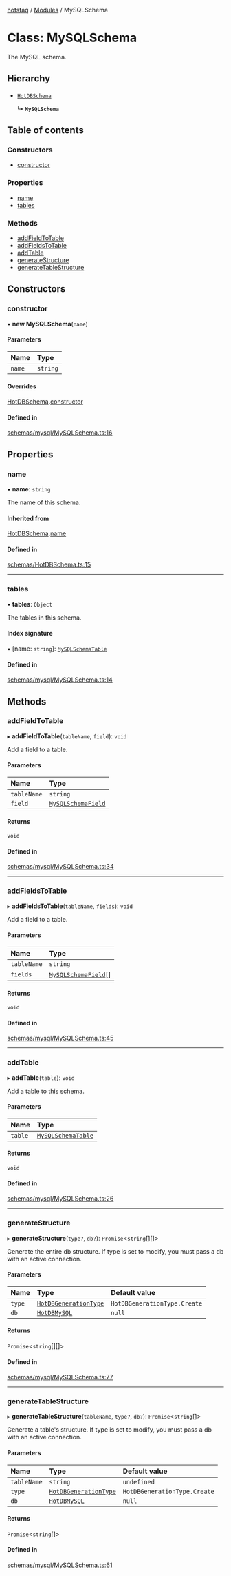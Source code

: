[hotstaq](../README.md) / [Modules](../modules.md) / MySQLSchema

# Class: MySQLSchema

The MySQL schema.

## Hierarchy

- [`HotDBSchema`](HotDBSchema.md)

  ↳ **`MySQLSchema`**

## Table of contents

### Constructors

- [constructor](MySQLSchema.md#constructor)

### Properties

- [name](MySQLSchema.md#name)
- [tables](MySQLSchema.md#tables)

### Methods

- [addFieldToTable](MySQLSchema.md#addfieldtotable)
- [addFieldsToTable](MySQLSchema.md#addfieldstotable)
- [addTable](MySQLSchema.md#addtable)
- [generateStructure](MySQLSchema.md#generatestructure)
- [generateTableStructure](MySQLSchema.md#generatetablestructure)

## Constructors

### constructor

• **new MySQLSchema**(`name`)

#### Parameters

| Name | Type |
| :------ | :------ |
| `name` | `string` |

#### Overrides

[HotDBSchema](HotDBSchema.md).[constructor](HotDBSchema.md#constructor)

#### Defined in

[schemas/mysql/MySQLSchema.ts:16](https://github.com/OurFreeLight/HotStaq/blob/3e452c5/src/schemas/mysql/MySQLSchema.ts#L16)

## Properties

### name

• **name**: `string`

The name of this schema.

#### Inherited from

[HotDBSchema](HotDBSchema.md).[name](HotDBSchema.md#name)

#### Defined in

[schemas/HotDBSchema.ts:15](https://github.com/OurFreeLight/HotStaq/blob/3e452c5/src/schemas/HotDBSchema.ts#L15)

___

### tables

• **tables**: `Object`

The tables in this schema.

#### Index signature

▪ [name: `string`]: [`MySQLSchemaTable`](MySQLSchemaTable.md)

#### Defined in

[schemas/mysql/MySQLSchema.ts:14](https://github.com/OurFreeLight/HotStaq/blob/3e452c5/src/schemas/mysql/MySQLSchema.ts#L14)

## Methods

### addFieldToTable

▸ **addFieldToTable**(`tableName`, `field`): `void`

Add a field to a table.

#### Parameters

| Name | Type |
| :------ | :------ |
| `tableName` | `string` |
| `field` | [`MySQLSchemaField`](MySQLSchemaField.md) |

#### Returns

`void`

#### Defined in

[schemas/mysql/MySQLSchema.ts:34](https://github.com/OurFreeLight/HotStaq/blob/3e452c5/src/schemas/mysql/MySQLSchema.ts#L34)

___

### addFieldsToTable

▸ **addFieldsToTable**(`tableName`, `fields`): `void`

Add a field to a table.

#### Parameters

| Name | Type |
| :------ | :------ |
| `tableName` | `string` |
| `fields` | [`MySQLSchemaField`](MySQLSchemaField.md)[] |

#### Returns

`void`

#### Defined in

[schemas/mysql/MySQLSchema.ts:45](https://github.com/OurFreeLight/HotStaq/blob/3e452c5/src/schemas/mysql/MySQLSchema.ts#L45)

___

### addTable

▸ **addTable**(`table`): `void`

Add a table to this schema.

#### Parameters

| Name | Type |
| :------ | :------ |
| `table` | [`MySQLSchemaTable`](MySQLSchemaTable.md) |

#### Returns

`void`

#### Defined in

[schemas/mysql/MySQLSchema.ts:26](https://github.com/OurFreeLight/HotStaq/blob/3e452c5/src/schemas/mysql/MySQLSchema.ts#L26)

___

### generateStructure

▸ **generateStructure**(`type?`, `db?`): `Promise`<`string`[][]\>

Generate the entire db structure. If type is set to modify, you must pass a db with an
active connection.

#### Parameters

| Name | Type | Default value |
| :------ | :------ | :------ |
| `type` | [`HotDBGenerationType`](../enums/HotDBGenerationType.md) | `HotDBGenerationType.Create` |
| `db` | [`HotDBMySQL`](HotDBMySQL.md) | `null` |

#### Returns

`Promise`<`string`[][]\>

#### Defined in

[schemas/mysql/MySQLSchema.ts:77](https://github.com/OurFreeLight/HotStaq/blob/3e452c5/src/schemas/mysql/MySQLSchema.ts#L77)

___

### generateTableStructure

▸ **generateTableStructure**(`tableName`, `type?`, `db?`): `Promise`<`string`[]\>

Generate a table's structure. If type is set to modify, you must pass a db with an
active connection.

#### Parameters

| Name | Type | Default value |
| :------ | :------ | :------ |
| `tableName` | `string` | `undefined` |
| `type` | [`HotDBGenerationType`](../enums/HotDBGenerationType.md) | `HotDBGenerationType.Create` |
| `db` | [`HotDBMySQL`](HotDBMySQL.md) | `null` |

#### Returns

`Promise`<`string`[]\>

#### Defined in

[schemas/mysql/MySQLSchema.ts:61](https://github.com/OurFreeLight/HotStaq/blob/3e452c5/src/schemas/mysql/MySQLSchema.ts#L61)
